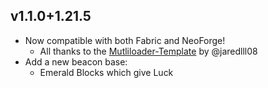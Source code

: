 ## v1.1.0+1.21.5
- Now compatible with both Fabric and NeoForge!
  - All thanks to the [Mutliloader-Template](https://github.com/jaredlll08/MultiLoader-Template) by @jaredlll08
- Add a new beacon base:
  - Emerald Blocks which give Luck

